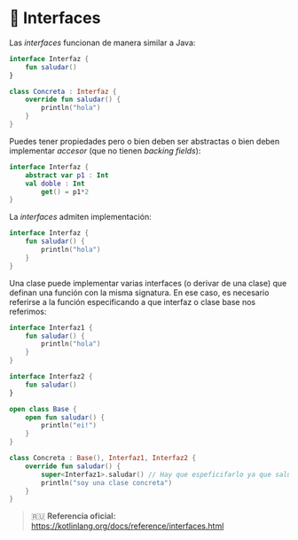 # :busts_in_silhouette: Interfaces

Las _interfaces_ funcionan de manera similar a Java:

```kotlin
interface Interfaz {
    fun saludar()
}

class Concreta : Interfaz {
    override fun saludar() {
        println("hola")
    }
}
```

Puedes tener propiedades pero o bien deben ser abstractas o bien deben implementar _accesor_ (que no tienen _backing fields_):

```kotlin
interface Interfaz {
    abstract var p1 : Int
    val doble : Int
        get() = p1*2
}
```

La _interfaces_ admiten implementación:

```kotlin
interface Interfaz {
    fun saludar() {
        println("hola")
    }
}
```

Una clase puede implementar varias interfaces (o derivar de una clase) que definan una función con la misma signatura. En ese caso, es necesario referirse a la función especificando a que interfaz o clase base nos referimos:

```kotlin
interface Interfaz1 {
    fun saludar() {
        println("hola")
    }
}

interface Interfaz2 {
    fun saludar()
}

open class Base {
    open fun saludar() {
        println("ei!")
    }
}

class Concreta : Base(), Interfaz1, Interfaz2 {
    override fun saludar() {
        super<Interfaz1>.saludar() // Hay que espeficifarlo ya que saludar() existe en 2 interfaces y una clase
        println("soy una clase concreta")
    }
}
```

>:ru: **Referencia oficial:** https://kotlinlang.org/docs/reference/interfaces.html